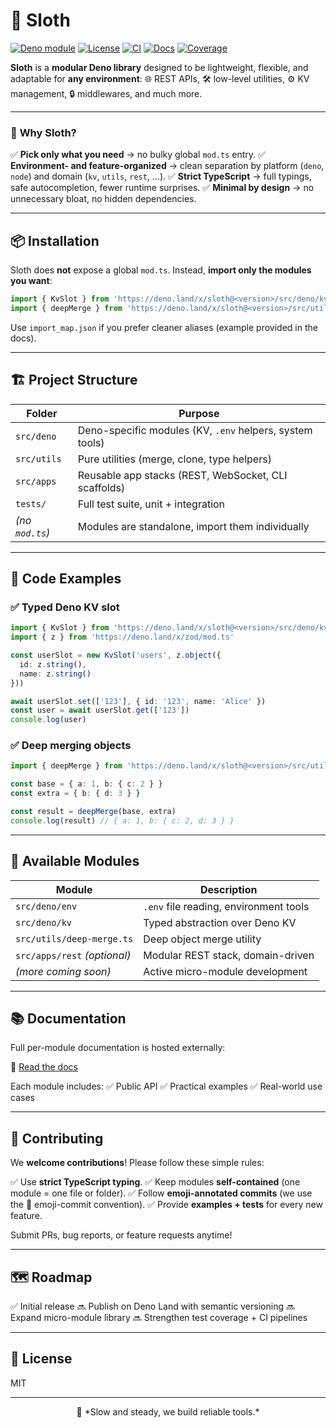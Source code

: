 # 🦥 **Sloth**

[![Deno module](https://shield.deno.dev/x/sloth.svg)](https://deno.land/x/sloth)
[![License](https://img.shields.io/github/license/socle-commun/sloth)](LICENSE)
[![CI](https://github.com/socle-commun/sloth/actions/workflows/ci.yml/badge.svg)](https://github.com/socle-commun/sloth/actions/workflows/ci.yml)
[![Docs](https://img.shields.io/badge/docs-online-blue)](https://socle-commun.github.io/sloth)
[![Coverage](https://img.shields.io/codecov/c/github/socle-commun/sloth)](https://codecov.io/gh/socle-commun/sloth)

**Sloth** is a **modular Deno library** designed to be lightweight, flexible, and adaptable for **any environment**:
🌐 REST APIs, 🛠️ low-level utilities, ⚙️ KV management, 🔒 middlewares, and much more.

---

### 🚀 **Why Sloth?**

✅ **Pick only what you need** → no bulky global `mod.ts` entry.
✅ **Environment- and feature-organized** → clean separation by platform (`deno`, `node`) and domain (`kv`, `utils`, `rest`, …).
✅ **Strict TypeScript** → full typings, safe autocompletion, fewer runtime surprises.
✅ **Minimal by design** → no unnecessary bloat, no hidden dependencies.

---

## 📦 **Installation**

Sloth does **not** expose a global `mod.ts`.
Instead, **import only the modules you want**:

```ts
import { KvSlot } from 'https://deno.land/x/sloth@<version>/src/deno/kv/slot.class.ts'
import { deepMerge } from 'https://deno.land/x/sloth@<version>/src/utils/deep-merge.ts'
```

Use `import_map.json` if you prefer cleaner aliases (example provided in the docs).

---

## 🏗️ **Project Structure**

| Folder          | Purpose                                                  |
| --------------- | -------------------------------------------------------- |
| `src/deno`      | Deno-specific modules (KV, `.env` helpers, system tools) |
| `src/utils`     | Pure utilities (merge, clone, type helpers)              |
| `src/apps`      | Reusable app stacks (REST, WebSocket, CLI scaffolds)     |
| `tests/`        | Full test suite, unit + integration                      |
| *(no `mod.ts`)* | Modules are standalone, import them individually         |

---

## 🔧 **Code Examples**

### ✅ Typed Deno KV slot

```ts
import { KvSlot } from 'https://deno.land/x/sloth@<version>/src/deno/kv/slot.class.ts'
import { z } from 'https://deno.land/x/zod/mod.ts'

const userSlot = new KvSlot('users', z.object({
  id: z.string(),
  name: z.string()
}))

await userSlot.set(['123'], { id: '123', name: 'Alice' })
const user = await userSlot.get(['123'])
console.log(user)
```

### ✅ Deep merging objects

```ts
import { deepMerge } from 'https://deno.land/x/sloth@<version>/src/utils/deep-merge.ts'

const base = { a: 1, b: { c: 2 } }
const extra = { b: { d: 3 } }

const result = deepMerge(base, extra)
console.log(result) // { a: 1, b: { c: 2, d: 3 } }
```

---

## 🧩 **Available Modules**

| Module                       | Description                            |
| ---------------------------- | -------------------------------------- |
| `src/deno/env`               | `.env` file reading, environment tools |
| `src/deno/kv`                | Typed abstraction over Deno KV         |
| `src/utils/deep-merge.ts`    | Deep object merge utility              |
| `src/apps/rest` *(optional)* | Modular REST stack, domain-driven      |
| *(more coming soon)*         | Active micro-module development        |

---

## 📚 **Documentation**

Full per-module documentation is hosted externally:

📖 [Read the docs](https://socle-commun.github.io/sloth)

Each module includes:
✅ Public API
✅ Practical examples
✅ Real-world use cases

---

## 🚀 **Contributing**

We **welcome contributions**!
Please follow these simple rules:

✅ Use **strict TypeScript typing**.
✅ Keep modules **self-contained** (one module = one file or folder).
✅ Follow **emoji-annotated commits** (we use the 📝 emoji-commit convention).
✅ Provide **examples + tests** for every new feature.

Submit PRs, bug reports, or feature requests anytime!

---

## 🗺️ **Roadmap**

✅ Initial release
🔜 Publish on Deno Land with semantic versioning
🔜 Expand micro-module library
🔜 Strengthen test coverage + CI pipelines

---

## 📜 **License**

MIT

---

<div align="center">
🦥 *Slow and steady, we build reliable tools.*
</div>

